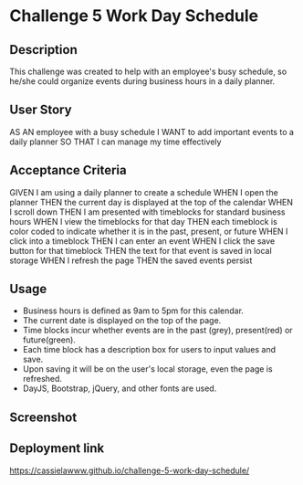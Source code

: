 # Challenge 5 Work Day Schedule

## Description

This challenge was created to help with an employee's busy schedule, so he/she could organize events during business hours in a daily planner. 

## User Story

AS AN employee with a busy schedule I WANT to add important events to a daily planner
SO THAT I can manage my time effectively


## Acceptance Criteria

GIVEN I am using a daily planner to create a schedule
WHEN I open the planner
THEN the current day is displayed at the top of the calendar
WHEN I scroll down
THEN I am presented with timeblocks for standard business hours
WHEN I view the timeblocks for that day
THEN each timeblock is color coded to indicate whether it is in the past, present, or future
WHEN I click into a timeblock
THEN I can enter an event
WHEN I click the save button for that timeblock
THEN the text for that event is saved in local storage
WHEN I refresh the page
THEN the saved events persist

## Usage
- Business hours is defined as 9am to 5pm for this calendar.
- The current date is displayed on the top of the page.
- Time blocks incur whether events are in the past (grey), present(red) or future(green).
- Each time block has a description box for users to input values and save.
- Upon saving it will be on the user's local storage, even the page is refreshed. 
- DayJS, Bootstrap, jQuery, and other fonts are used.

## Screenshot

## Deployment link
https://cassielawww.github.io/challenge-5-work-day-schedule/
